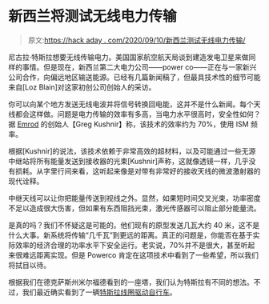 # 新西兰将测试无线电力传输

> 原文:[https://hack aday . com/2020/09/10/新西兰测试无线电力传输/](https://hackaday.com/2020/09/10/new-zealand-to-test-wireless-power-transmission/)

尼古拉·特斯拉想要无线传输电力。美国国家航空航天局谈到建造发电卫星来做同样的事情。但是现在，新西兰第二大电力公司——power co——正在与一家新兴公司合作，向偏远地区输送能源。已经有几篇新闻稿了，但最具技术性的细节可能来自[Loz Blain]对这家初创公司创始人的采访。

你可以向某个地方发送无线电波并将信号转换回电能，这并不是什么新闻。每个天线都会这样做。问题是电力传输的效率有多高，当电力水平很高时，安全性如何？据 [Emrod](https://emrod.energy) 的创始人【Greg Kushnir】称，该技术的效率约为 70%，使用 ISM 频率。

根据[Kushnir]的说法，该技术依赖于非常高效的超材料，以及可能通过一些无源中继站将所有能量发送到接收器的光束[Kushnir]声称，这就像透镜一样，几乎没有损耗。从字里行间来看，这听起来像是对带有非常好的接收天线的微波激射器的现代诠释。

中继天线可以让你把能量传送到视线之外。显然，如果短时间交叉光束，功率密度不足以造成很大伤害，但如果有东西阻挡光束，激光传感器可以阻止部分能量流。

是真的吗？我们不怀疑这是可能的。他们现有的原型发送几瓦大约 40 米，这不是什么大事。新系统将传输“几千瓦”到更远的距离。真正的问题是，你能否在基于实际效率的经济合理的功率水平下安全运行。老实说，70%并不是很大，甚至听起来很难远距离实现。但是 Powerco 肯定在这项技术中看到了一些希望，所以我们将拭目以待。

根据我们在德克萨斯州米尔福德看到的一座塔，我们认为特斯拉有不同的想法。不过，我们最近确实看到了一辆[特斯拉线圈驱动自行车](https://hackaday.com/2020/09/09/tesla-coil-electric-bikes-is-wireless/)。